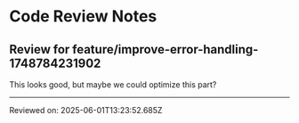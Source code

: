 # Code Review Notes

## Review for feature/improve-error-handling-1748784231902

This looks good, but maybe we could optimize this part?

---
Reviewed on: 2025-06-01T13:23:52.685Z